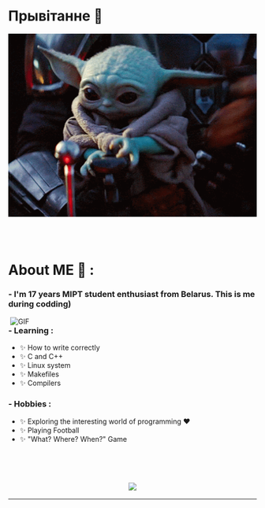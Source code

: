 # Прывітанне 👋

<div align="center">
<img hight="300" width="700" alt="GIF" align="center" src="https://github.com/StaVan28/StaVan28/blob/master/assets/hi.gif">
</div>

</br>
</br>
</br>


# About ME 💬 :

### - I'm 17 years MIPT student enthusiast from Belarus. This is me during codding)

<img hight="400" width="500" alt="GIF" align="right" src="https://github.com/StaVan28/StaVan28/blob/master/assets/Howard.gif">

### - Learning :
- ✨ How to write correctly 
- ✨ C and C++  
- ✨ Linux system 
- ✨ Makefiles 
- ✨ Compilers

### - Hobbies : 
- ✨ Exploring the interesting world of programming ❤
- ✨ Playing Football
- ✨ "What? Where? When?" Game

</br>
</br>
</br>

<p align="center" >  
  <a href="https://github.com/anuraghazra/github-readme-stats"> 
<img  src="https://github-readme-stats.vercel.app/api?username=StaVan28&&show_icons=true&theme=radical"/>
  </a>
  </p>

*************
